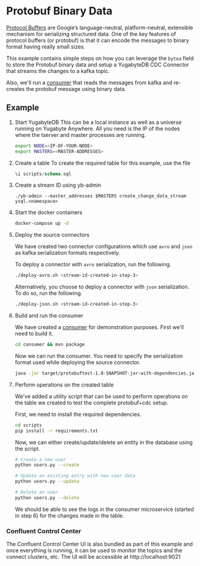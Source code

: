 # Protobuf Binary Data
[Protocol Buffers](https://protobuf.dev) are Google’s language-neutral, platform-neutral, extensible mechanism for serializing structured data. One of the key features of protocol buffers (or protobuf) is that it can encode the messages to binary format having really small sizes.

This example contains simple steps on how you can leverage the `bytea` field to store the Protobuf binary data and setup a YugabyteDB CDC Connector that streams the changes to a kafka topic.

Also, we'll run a [consumer](./consumer/) that reads the messages from kafka and re-creates the protobuf message using binary data.

## Example
1. Start YugabyteDB
    This can be a local instance as well as a universe running on Yugabyte Anywhere. All you need is the IP of the nodes where the tserver and master processes are running.
    ```sh
    export NODE=<IP-OF-YOUR-NODE>
    export MASTERS=<MASTER-ADDRESSES>
    ```

2. Create a table
    To create the required table for this example, use the file

    ```sql
    \i scripts/schema.sql
    ```

3. Create a stream ID using yb-admin
    ```
    ./yb-admin --master_addresses $MASTERS create_change_data_stream ysql.<namespace>
    ```

4. Start the docker containers

    ```sh
    docker-compose up -d
    ```

5. Deploy the source connectors

    We have created two connector configurations which use `avro` and `json` as kafka serialization formats respectively.

    To deploy a connector with `avro` serialization, run the following.

    ```sh
    ./deploy-avro.sh <stream-id-created-in-step-3>
    ```

    Alternatively, you choose to deploy a connector with `json` serialization. To do so, run the following.

    ```sh
    ./deploy-json.sh <stream-id-created-in-step-3>
    ```

6. Build and run the consumer

    We have created a [consumer](./consumer/) for demonstration purposes. First we'll need to build it.

    ```sh
    cd consumer && mvn package
    ```

    Now we can run the consumer. You need to specify the serialization format used while deploying the source connector.

    ```sh
    java -jar target/protobuftest-1.0-SNAPSHOT-jar-with-dependencies.jar <avro/json>
    ```

7. Perform operations on the created table

    We've added a utility script that can be used to perform operations on the table we created to test the complete protobuf+cdc setup.

    First, we need to install the required dependencies.

    ```sh
    cd scripts
    pip install -r requirements.txt
    ```

    Now, we can either create/update/delete an entity in the database using the script.

    ```sh
    # Create a new user
    python users.py --create

    # Update an existing entry with new user data
    python users.py --update

    # Delete an user
    python users.py --delete
    ```

    We should be able to see the logs in the consumer microservice (started in step 6) for the changes made in the table.

### Confluent Control Center

The Confluent Control Center UI is also bundled as part of this example and once everything is running, it can be used to monitor the topics and the connect clusters, etc. The UI will be accessible at http://localhost:9021
